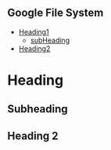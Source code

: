## Google File System

- [Heading1](#heading)
  - [subHeading](#subheading)
- [Heading2](#heading)

# Heading




























## Subheading















## Heading 2
